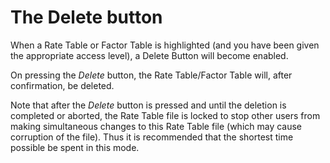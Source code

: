 # The Delete button

When a Rate Table or Factor Table is highlighted (and you have been
given the appropriate access level), a Delete Button will become
enabled.

On pressing the _Delete_ button, the Rate Table/Factor Table will, after
confirmation, be deleted.

Note that after the _Delete_ button is pressed and until the deletion is
completed or aborted, the Rate Table file is locked to stop other users
from making simultaneous changes to this Rate Table file (which may
cause corruption of the file). Thus it is recommended that the shortest
time possible be spent in this mode.
